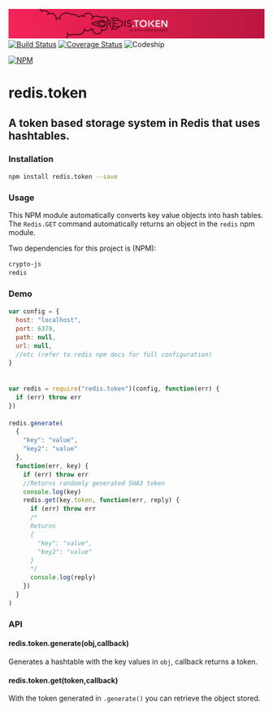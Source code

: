 ![redis.token](./redis-token-banner.png)
[![Build Status](https://travis-ci.org/ChrisCates/redis.token.svg?branch=master)](https://travis-ci.org/ChrisCates/redis.token)
[![Coverage Status](https://coveralls.io/repos/github/ChrisCates/redis.token/badge.svg?branch=master)](https://coveralls.io/github/ChrisCates/redis.token?branch=master)
![Codeship](https://codeship.com/projects/a6d7def0-ecd3-0133-6c4f-5aad4fd90081/status?branch=master)

[![NPM](https://nodei.co/npm/redis.token.png)](https://nodei.co/npm/redis.token/)

# redis.token
## A token based storage system in Redis that uses hashtables.

### Installation

```bash
npm install redis.token --save
```

### Usage

This NPM module automatically converts key value objects into hash tables.
The `Redis.GET` command automatically returns an object in the `redis` npm module.

Two dependencies for this project is (NPM):

```bash
crypto-js
redis
```

### Demo

```javascript
var config = {
  host: "localhost",
  port: 6379,
  path: null,
  url: null,
  //etc (refer to redis npm docs for full configuration)
}


var redis = require("redis.token")(config, function(err) {
  if (err) throw err
})

redis.generate(
  {
    "key": "value",
    "key2": "value"
  },
  function(err, key) {
    if (err) throw err
    //Returns randomly generated SHA3 token
    console.log(key)
    redis.get(key.token, function(err, reply) {
      if (err) throw err
      /*
      Returns
      {
        "key": "value",
        "key2": "value"
      }
      */
      console.log(reply)
    })
  }
)
```

### API

#### redis.token.generate(obj,callback)

Generates a hashtable with the key values in `obj`, callback returns a token.

#### redis.token.get(token,callback)

With the token generated in `.generate()` you can retrieve the object stored.
